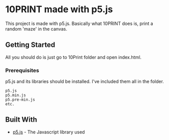 # 10PRINT made with p5.js

This project is made with p5.js. Basically what 10PRINT does is, print a random 'maze' in the canvas.

## Getting Started

All you should do is just go to 10Print folder and open index.html.

### Prerequisites

p5.js and its libraries should be installed. I've included them all in the folder.

```
p5.js
p5.min.js
p5.pre-min.js
etc.
```

## Built With

* [p5.js](https://p5js.org/) - The Javascript library used
